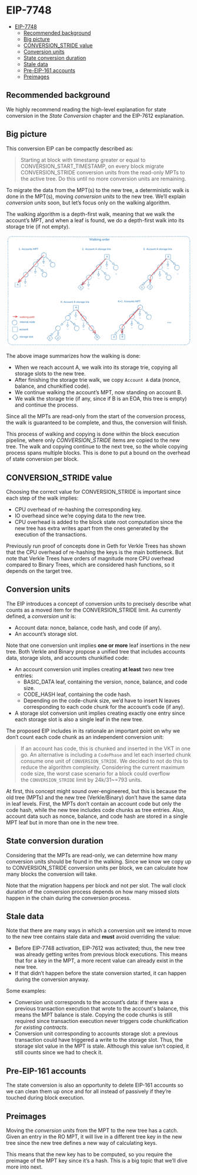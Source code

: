 # EIP-7748

- [EIP-7748](#eip-7748)
  - [Recommended background](#recommended-background)
  - [Big picture](#big-picture)
  - [CONVERSION\_STRIDE value](#conversion_stride-value)
  - [Conversion units](#conversion-units)
  - [State conversion duration](#state-conversion-duration)
  - [Stale data](#stale-data)
  - [Pre-EIP-161 accounts](#pre-eip-161-accounts)
  - [Preimages](#preimages)

## Recommended background

We highly recommend reading the high-level explanation for state conversion in the *State Conversion* chapter and the EIP-7612 explanation.

## Big picture

This conversion EIP can be compactly described as:

> Starting at block with timestamp greater or equal to CONVERSION_START_TIMESTAMP, on every block migrate CONVERSION_STRIDE conversion units from the read-only MPTs to the active tree. Do this until no more conversion units are remaining.

To migrate the data from the MPT(s) to the new tree, a deterministic walk is done in the MPT(s), moving *conversion units* to the new tree. We’ll explain *conversion units* soon, but let’s focus only on the walking algorithm.

The walking algorithm is a depth-first walk, meaning that we walk the account’s MPT, and when a leaf is found, we do a depth-first walk into its storage trie (if not empty).

![image.png](./assets/eip7748-img-1.png)

The above image summarizes how the walking is done:

- When we reach account A, we walk into its storage trie, copying all storage slots to the new tree.
- After finishing the storage trie walk, we copy `Account A` data (nonce, balance, and chunkified code).
- We continue walking the account’s MPT, now standing on account B.
- We walk the storage trie (if any, since if B is an EOA, this tree is empty) and continue the process.

Since all the MPTs are read-only from the start of the conversion process, the walk is guaranteed to be complete, and thus, the conversion will finish.

This process of walking and copying is done within the block execution pipeline, where only *CONVERSION_STRIDE* items are copied to the new tree. The walk and copying continue to the next tree, so the whole copying process spans multiple blocks. This is done to put a bound on the overhead of state conversion per block.

## CONVERSION_STRIDE value

Choosing the correct value for CONVERSION_STRIDE is important since each step of the walk implies:

- CPU overhead of re-hashing the corresponding key.
- IO overhead since we’re copying data to the new tree.
- CPU overhead is added to the block state root computation since the new tree has extra writes apart from the ones generated by the execution of the transactions.

Previously run proof of concepts done in Geth for Verkle Trees has shown that the CPU overhead of re-hashing the keys is the main bottleneck. But note that Verkle Trees have orders of magnitude more CPU overhead compared to Binary Trees, which are considered hash functions, so it depends on the target tree.

## Conversion units

The EIP introduces a concept of conversion units to precisely describe what counts as a moved item for the CONVERSION_STRIDE limit. As currently defined, a *conversion unit* is:

- Account data: nonce, balance, code hash, and code (if any).
- An account’s storage slot.

Note that one conversion unit implies **one or more** leaf insertions in the new tree. Both Verkle and Binary propose a unified tree that includes accounts data, storage slots, and accounts chunkified code:

- An account conversion unit implies creating **at least** two new tree entries:
  - BASIC_DATA leaf, containing the version, nonce, balance, and code size.
  - CODE_HASH leaf, containing the code hash.
  - Depending on the code-chunk size, we’d have to insert N leaves corresponding to each code chunk for the account’s code (if any).
- A storage slot conversion unit implies creating exactly one entry since each storage slot is also a single leaf in the new tree.

The proposed EIP includes in its rationale an important point on why we don’t count each code chunk as an independent conversion unit:

> If an account has code, this is chunked and inserted in the VKT in one go. An alternative is including a `CodePhase` and let each inserted chunk consume one unit of `CONVERSION_STRIDE`.
> We decided to not do this to reduce the algorithm complexity. Considering the current maximum code size, the worst case scenario for a block could overflow the `CONVERSION_STRIDE` limit by 24k/31~=793 units.

At first, this concept might sound over-engineered, but this is because the old tree (MPTs) and the new tree (Verkle/Binary) don’t have the same data in leaf levels. First, the MPTs don’t contain an account code but only the code hash, while the new tree includes code chunks as tree entries. Also, account data such as nonce, balance, and code hash are stored in a single MPT leaf but in more than one in the new tree.

## State conversion duration

Considering that the MPTs are read-only, we can determine how many conversion units should be found in the walking. Since we know we copy up to CONVERSION_STRIDE conversion units per block, we can calculate how many blocks the conversion will take.

Note that the migration happens per block and not per slot. The wall clock duration of the conversion process depends on how many missed slots happen in the chain during the conversion process.

## Stale data

Note that there are many ways in which a conversion unit we intend to move to the new tree contains stale data and **must** avoid overriding the value:

- Before EIP-7748 activation, EIP-7612 was activated; thus, the new tree was already getting writes from previous block executions. This means that for a key in the MPT, a more recent value can already exist in the new tree.
- If that didn’t happen before the state conversion started, it can happen during the conversion anyway.

Some examples:

- Conversion unit corresponds to the account’s data: if there was a previous transaction execution that wrote to the account's balance, this means the MPT balance is stale. Copying the code chunks is still required since transaction execution never triggers code chunkification *for existing contracts*.
- Conversion unit corresponding to accounts storage slot: a previous transaction could have triggered a write to the storage slot. Thus, the storage slot value in the MPT is stale. Although this value isn’t copied, it still counts since we had to check it.

## Pre-EIP-161 accounts

The state conversion is also an opportunity to delete EIP-161 accounts so we can clean them up once and for all instead of passively if they’re touched during block execution.

## Preimages

Moving the *conversion units* from the MPT to the new tree has a catch. Given an entry in the RO MPT, it will live in a different tree key in the new tree since the new tree defines a new way of calculating keys.

This means that the new key has to be computed, so you require the preimage of the MPT key since it’s a hash. This is a big topic that we’ll dive more into next.
